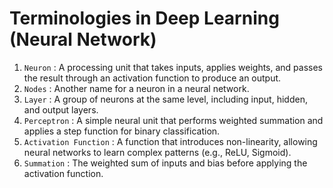 # Terminologies in Deep Learning (Neural Network)

1. `Neuron` : A processing unit that takes inputs, applies weights, and passes the result through an activation function to produce an output.
2. `Nodes` : Another name for a neuron in a neural network.
3. `Layer` : A group of neurons at the same level, including input, hidden, and output layers.
4. `Perceptron` : A simple neural unit that performs weighted summation and applies a step function for binary classification.
5. `Activation Function` : A function that introduces non-linearity, allowing neural networks to learn complex patterns (e.g., ReLU, Sigmoid).
6. `Summation` : The weighted sum of inputs and bias before applying the activation function.
